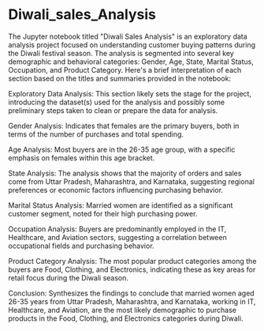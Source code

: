 # Diwali_sales_Analysis
The Jupyter notebook titled "Diwali Sales Analysis" is an exploratory data analysis project focused on understanding customer buying patterns during the Diwali festival season. The analysis is segmented into several key demographic and behavioral categories: Gender, Age, State, Marital Status, Occupation, and Product Category. Here's a brief interpretation of each section based on the titles and summaries provided in the notebook:

Exploratory Data Analysis: This section likely sets the stage for the project, introducing the dataset(s) used for the analysis and possibly some preliminary steps taken to clean or prepare the data for analysis.

Gender Analysis: Indicates that females are the primary buyers, both in terms of the number of purchases and total spending.

Age Analysis: Most buyers are in the 26-35 age group, with a specific emphasis on females within this age bracket.

State Analysis: The analysis shows that the majority of orders and sales come from Uttar Pradesh, Maharashtra, and Karnataka, suggesting regional preferences or economic factors influencing purchasing behavior.

Marital Status Analysis: Married women are identified as a significant customer segment, noted for their high purchasing power.

Occupation Analysis: Buyers are predominantly employed in the IT, Healthcare, and Aviation sectors, suggesting a correlation between occupational fields and purchasing behavior.

Product Category Analysis: The most popular product categories among the buyers are Food, Clothing, and Electronics, indicating these as key areas for retail focus during the Diwali season.

Conclusion: Synthesizes the findings to conclude that married women aged 26-35 years from Uttar Pradesh, Maharashtra, and Karnataka, working in IT, Healthcare, and Aviation, are the most likely demographic to purchase products in the Food, Clothing, and Electronics categories during Diwali.
